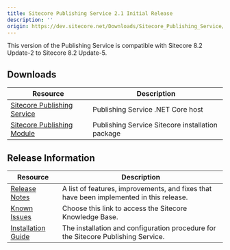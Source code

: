```yaml
---
title: Sitecore Publishing Service 2.1 Initial Release
description: ''
origin: https://dev.sitecore.net/Downloads/Sitecore_Publishing_Service/21/Sitecore_Publishing_Service_21_Initial_Release.aspx
---
```


This version of the Publishing Service is compatible with Sitecore 8.2 Update-2 to Sitecore 8.2 Update-5.

## Downloads

 | Resource | Description |
 | --- | --- |
 | [Sitecore Publishing Service](https://scdp.blob.core.windows.net/downloads/Sitecore%20Publishing%20Service/21/Sitecore%20Publishing%20Service%2021%20Initial%20Release/Secure/Sitecore%20Publishing%20Service%202.1.0%20rev.%20171009.zip) | Publishing Service .NET Core host |
 | [Sitecore Publishing Module](https://scdp.blob.core.windows.net/downloads/Sitecore%20Publishing%20Service/21/Sitecore%20Publishing%20Service%2021%20Initial%20Release/Secure/Sitecore%20Publishing%20Module%202.1.0%20rev.%20171009.zip) | Publishing Service Sitecore installation package |

## Release Information

 | Resource | Description |
 | --- | --- |
 | [Release Notes](/downloads/Sitecore_Publishing_Service/21/Sitecore_Publishing_Service_21_Initial_Release/Release_Notes) | A list of features, improvements, and fixes that have been implemented in this release. |
 | [Known Issues](https://kb.sitecore.net/articles/431510) | Choose this link to access the Sitecore Knowledge Base. |
 | [Installation Guide](https://scdp.blob.core.windows.net/downloads/Sitecore%20Publishing%20Service/21/Sitecore%20Publishing%20Service%2021%20Initial%20Release/Secure/Publishing-Service-Installation-and-Configuration-Guide-2.1.pdf) | The installation and configuration procedure for the Sitecore Publishing Service. |